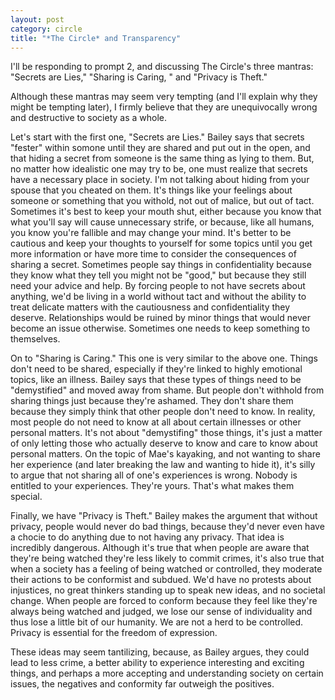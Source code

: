 ```yaml
---
layout: post
category: circle
title: "*The Circle* and Transparency"
---
```

I'll be responding to prompt 2, and discussing The Circle's three mantras: "Secrets are Lies," "Sharing is Caring, " and "Privacy is Theft."

Although these mantras may seem very tempting (and I'll explain why they might be tempting later), I firmly believe that they are unequivocally wrong and destructive to society as a whole. 

Let's start with the first one, "Secrets are Lies." Bailey says that secrets "fester" within somone until they are shared and put out in the open, and that hiding a secret from someone is the same thing as lying to them. But, no matter how idealistic one may try to be, one must realize that secrets have a necessary place in society. I'm not talking about hiding from your spouse that you cheated on them. It's things like your feelings about someone or something that you withold, not out of malice, but out of tact. Sometimes it's best to keep your mouth shut, either because you know that what you'll say will cause unnecessary strife, or because, like all humans, you know you're fallible and may change your mind. It's better to be cautious and keep your thoughts to yourself for some topics until you get more information or have more time to consider the consequences of sharing a secret. Sometimes people say things in confidentiality because they know what they tell you might not be "good," but because they still need your advice and help. By forcing people to not have secrets about anything, we'd be living in a world without tact and without the ability to treat delicate matters with the cautiousness and confidentiality they deserve. Relationships would be ruined by minor things that would never become an issue otherwise. Sometimes one needs to keep something to themselves.

On to "Sharing is Caring." This one is very similar to the above one. Things don't need to be shared, especially if they're linked to highly emotional topics, like an illness. Bailey says that these types of things need to be "demystified" and moved away from shame. But people don't withhold from sharing things just because they're ashamed. They don't share them because they simply think that other people don't need to know. In reality, most people do not need to know at all about certain illnesses or other personal matters. It's not about "demystifing" those things, it's just a matter of only letting those who actually deserve to know and care to know about personal matters. On the topic of Mae's kayaking, and not wanting to share her experience (and later breaking the law and wanting to hide it), it's silly to argue that not sharing all of one's experiences is wrong. Nobody is entitled to your experiences. They're yours. That's what makes them special.

Finally, we have "Privacy is Theft." Bailey makes the argument that without privacy, people would never do bad things, because they'd never even have a chocie to do anything due to not having any privacy. That idea is incredibly dangerous. Although it's true that when people are aware that they're being watched they're less likely to commit crimes, it's also true that when a society has a feeling of being watched or controlled, they moderate their actions to be conformist and subdued. We'd have no protests about injustices, no great thinkers standing up to speak new ideas, and no societal change. When people are forced to conform because they feel like they're always being watched and judged, we lose our sense of individuality and thus lose a little bit of our humanity. We are not a herd to be controlled. Privacy is essential for the freedom of expression.

These ideas may seem tantilizing, because, as Bailey argues, they could lead to less crime, a better ability to experience interesting and exciting things, and perhaps a more accepting and understanding society on certain issues, the negatives and conformity far outweigh the positives. 